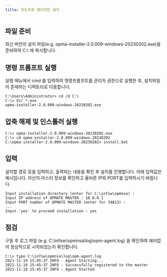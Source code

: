 ```yaml
---
title: 윈도우용 에이전트 설치
---
```


## 파일 준비

최신 버전의 설치 파일(e.g. opma-installer-2.0.009-windows-20230202.exe)을 준비하여 C:\ 에 복사합니다.

## 명령 프롬프트 실행

실행 메뉴에서 cmd 를 입력하여 명령프롬프트를 관리자 권한으로 실행한 후, 설치파일이 존재하는 디렉토리로 이동합니다.

```
C:\Users\Administrator> cd /d C:\
C:\> dir *.exe
opma-installer-2.0.009-windows-20230202.exe
```

## 압축 해제 및 인스톨러 실행

```
C:\> opma-installer-2.0.009-windows-20230202.exe
C:\> cd opma-installer-2.0.009-windows-20230202
C:\opma-installer-2.0.009-windows-20230202> install.bat
```

## 입력

설치할 경로 등을 입력하고, 출력되는 내용을 확인 후 설치를 진행합니다.
아래 입력값은 예시입니다. 자신의 마스터 정보를 확인하고 올바른 IP와 PORT를 입력하시기 바랍니다.

```
Input installation directory (enter for C:\infsw\opmnsa) :
Input IP address of OPMATE MASTER : 10.0.0.1
Input PORT number of OPMATE MASTER (enter for 34813) : 
...
Input 'yes' to proceed installation : yes
```

## 점검

구동 후 로그 파일 (e.g. C:\infsw\opmnsa\log\opm-agent.log) 을 확인하여 에러없이 정상적으로 시작되었는지 확인합니다.

```
C:\> type C:\infsw\opmnsa\log\opm-agent.log
2021-11-19 15:45:37 INFO - Agent Starting...
2021-11-19 15:45:37 INFO - Successfully registered to the master
2021-11-19 15:45:37 INFO - Agent Started
```
